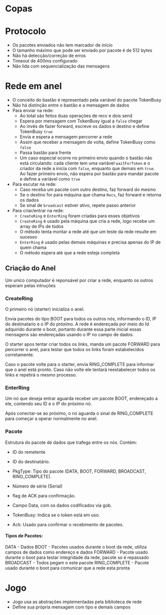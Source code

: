 # Copas

# Protocolo

- Os pacotes enviados não tem marcador de início
- O tamanho máximo que pode ser enviado por pacote é de 512 bytes
- Não há detecção/correção de erros
- Timeout de 400ms configurado
- Não lida com sequencialização das mensagens

# Rede em anel

- O conceito do bastão é representado pela variável do pacote TokenBusy
- Não há distinção entre o bastão e a mensagem de dados
- Para enviar na rede:
  - Ao total são feitos duas operações de recv e dois send
  - Espera por mensagem com TokenBusy igual a `false` chegar
  - Ao invés de fazer forward, escreve os dados e destino e define TokenBusy `true`
  - Envia e espera a mensagem percorrer a rede
  - Assim que receber a mensagem de volta, define TokenBusy como `false`
  - Passa bastão para frente
  - Um caso especial ocorre no primeiro envio quando o bastão não está circulando:
    cada cliente tem uma variável `waitForToken` e o criador da rede a inicia com
    `false`, enquanto que demais em `true`. Ao fazer primeiro envio, não espera
    por bastão para mandar pacote e define a variável como `true`
- Para escutar na rede:
  - Caso receba um pacote com outro destino, faz forward do mesmo
  - Se o destino for para máquina que chama `Recv`, faz forward e retorna os dados
  - Se sinal de `broadcast` estiver ativo, repete passo anterior
- Para criar/entrar na rede:
  - `CreateRing` e `EnterRing` foram criadas para esses objetivos
  - `CreateRing` é usado pela máquina que cria a rede, logo recebe um array de IPs de todos
  - O método tenta montar a rede até que um teste da rede resulte em sucesso
  - `EnterRing` é usado pelas demais máquinas e precisa apenas do IP de quem chama
  - O método espera até que a rede esteja completa


## Criação do Anel

Um unico computador é reponsável por criar a rede, enquanto os outros esperam pelas intruções

### CreateRing

O primeiro nó (starter) inicializa o anel.

Envia pacotes do tipo BOOT para todos os outros nós,
informando o ID, IP do destinatario e o IP do próximo.
A rede é endereçada por meio do Id adquirido durante 
o boot, portanto durante essa parte inicial essas
mensagens são endereçadas usando o IP no campo de dados.

O starter apos tentar criar todos os links, manda um pacote
FORWARD para percorrer o anel, para testar que todos os links
foram estabelecidos corretamente.

Caso o pacote volte para o starter, envia RING_COMPLETE para informar
que o anel está pronto. Caso não volte ele tentará reestabelecer todos 
os links e repetirá o mesmo processo.

### EnterRing

Um nó que deseja entrar aguarda receber um pacote BOOT, endereçado a ele,
contendo seu ID e o IP do próximo nó.

Após conectar-se ao próximo, o nó aguarda o sinal de RING_COMPLETE para começar
a operar normalmente no anel.

### Pacote 

Estrutura do pacote de dados que trafega entre os nós. Contém:

- ID do remetente
- ID do destinatário.

- PkgType: Tipo do pacote (DATA, BOOT, FORWARD, BROADCAST, RING_COMPLETE).

- Número de série (Serial)
- flag de ACK para confirmação.

- Campo Data, com os dados codificados via gob.

- TokenBusy: Indica se o token está em uso.

- Ack: Usado para confirmar o recebimento de pacotes.

#### Tipos de Pacotes:

DATA - Dados
BOOT - Pacotes usados durante o boot da rede, utiliza campos de dados como endereço e dados
FORWARD - Pacote usado durante o boot para testar integridade da rede, pacote so é repassado 
BROADCAST - Todos pegam o este pacote
RING_COMPLETE - Pacote usado durante o boot para comunicar que a rede esta pronta

# Jogo

- Jogo usa as abstrações implementadas pela biblioteca de rede
- Define sua própria mensagem com tipo e demais campos


